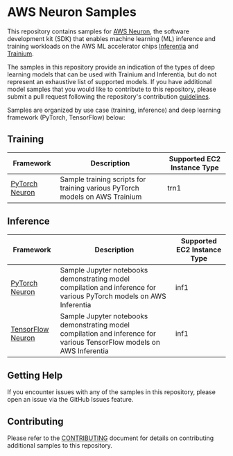 # AWS Neuron Samples

This repository contains samples for [AWS Neuron](https://aws.amazon.com/machine-learning/neuron/), the software development kit (SDK) that enables machine learning (ML) inference and training workloads on the AWS ML accelerator chips [Inferentia](https://aws.amazon.com/machine-learning/inferentia/) and [Trainium](https://aws.amazon.com/machine-learning/trainium/).

The samples in this repository provide an indication of the types of deep learning models that can be used with Trainium and Inferentia, but do not represent an exhaustive list of supported models. If you have additional model samples that you would like to contribute to this repository, please submit a pull request following the repository's contribution [guidelines](CONTRIBUTING.md).

Samples are organized by use case (training, inference) and deep learning framework (PyTorch, TensorFlow) below:

## Training

| Framework | Description | Supported EC2 Instance Type |
| --- | --- | --- |
| [PyTorch Neuron](torch-neuronx/training) | Sample training scripts for training various PyTorch models on AWS Trainium | trn1 |

## Inference

| Framework | Description | Supported EC2 Instance Type |
| --- | --- | --- |
| [PyTorch Neuron](torch-neuron/inference) | Sample Jupyter notebooks demonstrating model compilation and inference for various PyTorch models on AWS Inferentia | inf1 |
| [TensorFlow Neuron](torch-neuron/tensorflow) | Sample Jupyter notebooks demonstrating model compilation and inference for various TensorFlow models on AWS Inferentia | inf1 |

## Getting Help

If you encounter issues with any of the samples in this repository, please open an issue via the GitHub Issues feature.

## Contributing

Please refer to the [CONTRIBUTING](CONTRIBUTING.md) document for details on contributing additional samples to this repository.
